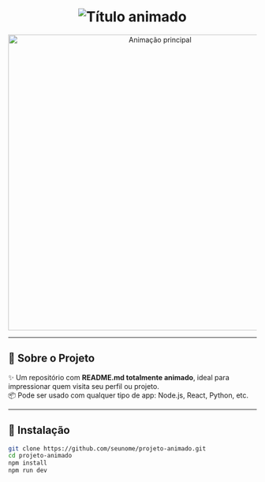 <!-- Título animado com SVG -->
<h1 align="center">
  <img src="https://readme-typing-svg.demolab.com?font=Fira+Code&size=30&pause=1000&color=00F7FF&center=true&vCenter=true&width=435&lines=👋+Olá%2C+seja+bem-vindo!;🚀+Este+é+meu+projeto+animado!;💡+Feito+com+💙+para+você!" alt="Título animado" />
</h1>

<p align="center">
  <img src="https://media.giphy.com/media/13HgwGsXF0aiGY/giphy.gif" width="600" alt="Animação principal" />
</p>

---

## 🌟 Sobre o Projeto

✨ Um repositório com **README.md totalmente animado**, ideal para impressionar quem visita seu perfil ou projeto.  
📦 Pode ser usado com qualquer tipo de app: Node.js, React, Python, etc.

---

## 🚀 Instalação

```bash
git clone https://github.com/seunome/projeto-animado.git
cd projeto-animado
npm install
npm run dev

